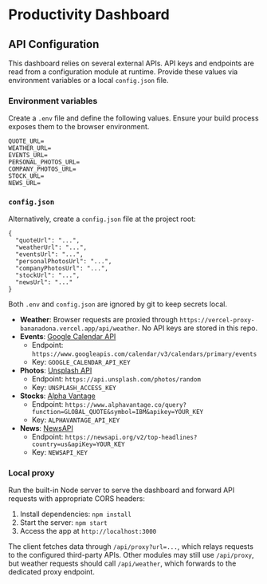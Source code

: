# Productivity Dashboard

## API Configuration

This dashboard relies on several external APIs. API keys and endpoints are read from a configuration module at runtime.
Provide these values via environment variables or a local `config.json` file.

### Environment variables

Create a `.env` file and define the following values. Ensure your build process exposes them to the browser environment.

```
QUOTE_URL=
WEATHER_URL=
EVENTS_URL=
PERSONAL_PHOTOS_URL=
COMPANY_PHOTOS_URL=
STOCK_URL=
NEWS_URL=
```

### `config.json`

Alternatively, create a `config.json` file at the project root:

```
{
  "quoteUrl": "...",
  "weatherUrl": "...",
  "eventsUrl": "...",
  "personalPhotosUrl": "...",
  "companyPhotosUrl": "...",
  "stockUrl": "...",
  "newsUrl": "..."
}
```

Both `.env` and `config.json` are ignored by git to keep secrets local.

- **Weather**: Browser requests are proxied through `https://vercel-proxy-bananadona.vercel.app/api/weather`. No API keys are stored in this repo.
- **Events**: [Google Calendar API](https://developers.google.com/calendar)
  - Endpoint: `https://www.googleapis.com/calendar/v3/calendars/primary/events`
  - Key: `GOOGLE_CALENDAR_API_KEY`
- **Photos**: [Unsplash API](https://unsplash.com/developers)
  - Endpoint: `https://api.unsplash.com/photos/random`
  - Key: `UNSPLASH_ACCESS_KEY`
- **Stocks**: [Alpha Vantage](https://www.alphavantage.co/)
  - Endpoint: `https://www.alphavantage.co/query?function=GLOBAL_QUOTE&symbol=IBM&apikey=YOUR_KEY`
  - Key: `ALPHAVANTAGE_API_KEY`
- **News**: [NewsAPI](https://newsapi.org/)
  - Endpoint: `https://newsapi.org/v2/top-headlines?country=us&apiKey=YOUR_KEY`
  - Key: `NEWSAPI_KEY`

### Local proxy

Run the built-in Node server to serve the dashboard and forward API requests with appropriate CORS headers:

1. Install dependencies: `npm install`
2. Start the server: `npm start`
3. Access the app at `http://localhost:3000`

The client fetches data through `/api/proxy?url=...`, which relays requests to the configured third-party APIs. Other modules may still use `/api/proxy`, but weather requests should call `/api/weather`, which forwards to the dedicated proxy endpoint.
